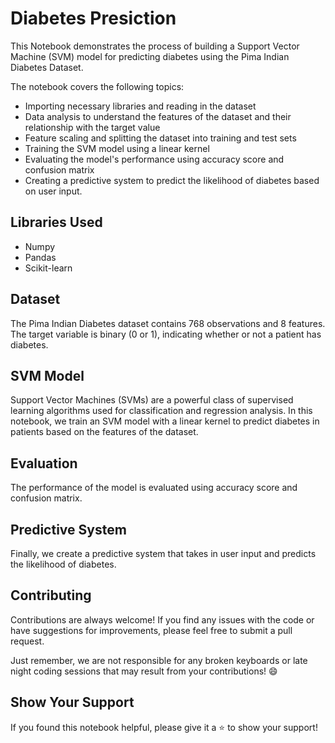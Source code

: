 
# Diabetes Presiction

This Notebook demonstrates the process of building a Support Vector Machine (SVM) model for predicting diabetes using the Pima Indian Diabetes Dataset. 

The notebook covers the following topics:
* Importing necessary libraries and reading in the dataset
* Data analysis to understand the features of the dataset and their relationship with the target value
* Feature scaling and splitting the dataset into training and test sets
* Training the SVM model using a linear kernel
* Evaluating the model's performance using accuracy score and confusion matrix
* Creating a predictive system to predict the likelihood of diabetes based on user input.

## Libraries Used
* Numpy
* Pandas
* Scikit-learn

## Dataset
The Pima Indian Diabetes dataset contains 768 observations and 8 features. The target variable is binary (0 or 1), indicating whether or not a patient has diabetes.

## SVM Model
Support Vector Machines (SVMs) are a powerful class of supervised learning algorithms used for classification and regression analysis. In this notebook, we train an SVM model with a linear kernel to predict diabetes in patients based on the features of the dataset.

## Evaluation
The performance of the model is evaluated using accuracy score and confusion matrix. 

## Predictive System
Finally, we create a predictive system that takes in user input and predicts the likelihood of diabetes.

## Contributing
Contributions are always welcome! If you find any issues with the code or have suggestions for improvements, please feel free to submit a pull request.

Just remember, we are not responsible for any broken keyboards or late night coding sessions that may result from your contributions! 😄

## Show Your Support
If you found this notebook helpful, please give it a ⭐️ to show your support!

